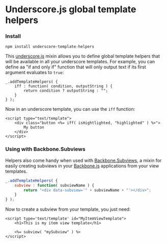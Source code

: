 # Underscore.js global template helpers

### Install

	npm install underscore-template-helpers


This [underscore.js](https://github.com/documentcloud/underscore) mixin allows you to define global template helpers that will be available in all your underscore templates. For example, you can define aa "if and only if" function that will only output text if its first argument evaluates to `true`:

	_.addTemplateHelpers( {
		iff : function( condition, outputString ) {
			return condition ? outputString : "";
		}
	} );

Now in an underscore template, you can use the `iff` function:

	<script type="text/template">
		<div class="button <%= iff( isHightlighted, "highlighted" ) %>">
			My button
		</div>
	</script>

### Using with Backbone.Subviews

Helpers also come handy when used with [Backbone.Subviews](https://github.com/rotundasoftware/backbone.subviews), a mixin for easily creating subviews in your [Backbone.js](http://backbonejs.org/) applications from your view templates.

```javascript
_.addTemplateHelpers( {
	subview : function( subviewName ) {
		return "<div data-subview='" + subviewName + "'></div>";
	}
} );
```

Now to create a subview from your template, you just need:

	<script type='text/template' id="MyItemViewTemplate">
		<h1>This is my item view template</h1>

		<%= subview( "mySubview" ) %>
	</script>

